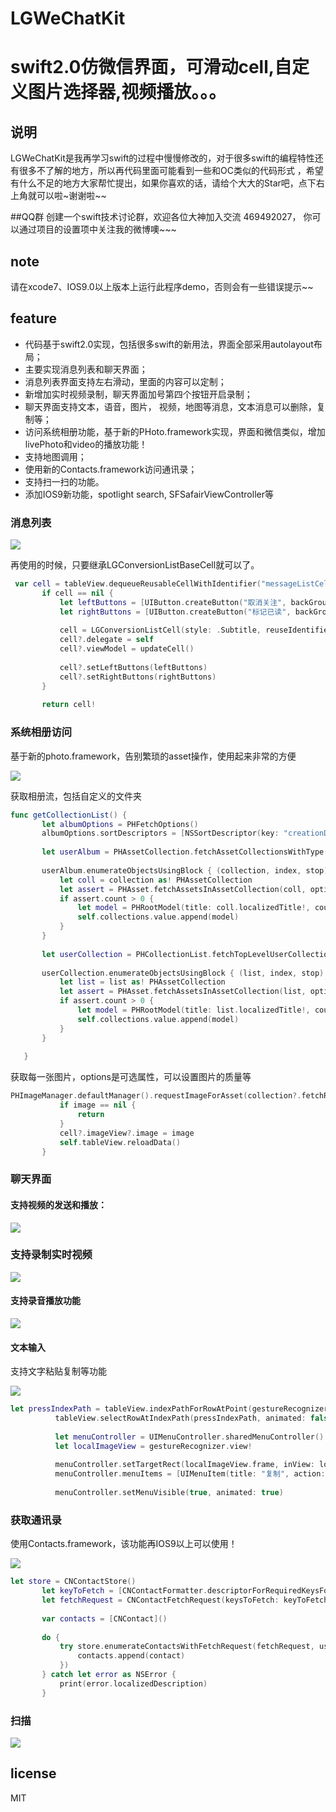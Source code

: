 # LGWeChatKit
swift2.0仿微信界面，可滑动cell,自定义图片选择器,视频播放。。。
==========================
## 说明
  LGWeChatKit是我再学习swift的过程中慢慢修改的，对于很多swift的编程特性还有很多不了解的地方，所以再代码里面可能看到一些和OC类似的代码形式
  ，希望有什么不足的地方大家帮忙提出，如果你喜欢的话，请给个大大的Star吧，点下右上角就可以啦~谢谢啦~~

##QQ群
创建一个swift技术讨论群，欢迎各位大神加入交流  469492027， 你可以通过项目的设置项中关注我的微博噢~~~

## note
 请在xcode7、IOS9.0以上版本上运行此程序demo，否则会有一些错误提示~~
 
## feature
* 代码基于swift2.0实现，包括很多swift的新用法，界面全部采用autolayout布局；
* 主要实现消息列表和聊天界面；
* 消息列表界面支持左右滑动，里面的内容可以定制；
* 新增加实时视频录制，聊天界面加号第四个按钮开启录制；
* 聊天界面支持文本，语音，图片， 视频，地图等消息，文本消息可以删除，复制等；
* 访问系统相册功能，基于新的PHoto.framework实现，界面和微信类似，增加livePhoto和video的播放功能！
* 支持地图调用；
* 使用新的Contacts.framework访问通讯录；
* 支持扫一扫的功能。
* 添加IOS9新功能，spotlight search, SFSafairViewController等
 
 ### 消息列表
 ![](https://github.com/jamy0801/LGWeChatKit/blob/master/gif/list.gif)
 
 再使用的时候，只要继承LGConversionListBaseCell就可以了。
 ```swift
  var cell = tableView.dequeueReusableCellWithIdentifier("messageListCell") as? LGConversionListCell
        if cell == nil {
            let leftButtons = [UIButton.createButton("取消关注", backGroundColor: UIColor.purpleColor())]
            let rightButtons = [UIButton.createButton("标记已读", backGroundColor: UIColor.grayColor()),UIButton.createButton("删除", backGroundColor: UIColor.redColor())]
            
            cell = LGConversionListCell(style: .Subtitle, reuseIdentifier: "messageListCell")
            cell?.delegate = self
            cell?.viewModel = updateCell()
            
            cell?.setLeftButtons(leftButtons)
            cell?.setRightButtons(rightButtons)
        }
        
        return cell!
 ```
 
 ### 系统相册访问
 基于新的photo.framework，告别繁琐的asset操作，使用起来非常的方便
 
 ![](https://github.com/jamy0801/LGWeChatKit/blob/master/gif/image.gif)
 
 获取相册流，包括自定义的文件夹
 ```swift
 func getCollectionList() {
        let albumOptions = PHFetchOptions()
        albumOptions.sortDescriptors = [NSSortDescriptor(key: "creationDate", ascending: true)]
        
        let userAlbum = PHAssetCollection.fetchAssetCollectionsWithType(.SmartAlbum, subtype: .AlbumRegular, options: nil)
        
        userAlbum.enumerateObjectsUsingBlock { (collection, index, stop) -> Void in
            let coll = collection as! PHAssetCollection
            let assert = PHAsset.fetchAssetsInAssetCollection(coll, options: nil)
            if assert.count > 0 {
                let model = PHRootModel(title: coll.localizedTitle!, count: assert.count, fetchResult: assert)
                self.collections.value.append(model)
            }
        }
        
        let userCollection = PHCollectionList.fetchTopLevelUserCollectionsWithOptions(nil)
        
        userCollection.enumerateObjectsUsingBlock { (list, index, stop) -> Void in
            let list = list as! PHAssetCollection
            let assert = PHAsset.fetchAssetsInAssetCollection(list, options: nil)
            if assert.count > 0 {
                let model = PHRootModel(title: list.localizedTitle!, count: assert.count, fetchResult: assert)
                self.collections.value.append(model)
            }
        }
        
    }
 ```
 获取每一张图片，options是可选属性，可以设置图片的质量等
 ```swift
 PHImageManager.defaultManager().requestImageForAsset(collection?.fetchResult.lastObject as! PHAsset, targetSize: CGSizeMake(50, 60), contentMode: .AspectFit, options: nil) { (image, _: [NSObject : AnyObject]?) -> Void in
            if image == nil {
                return
            }
            cell?.imageView?.image = image
            self.tableView.reloadData()
        }
 ```
 
 ### 聊天界面
 
 #### 支持视频的发送和播放：
 
  ![](https://github.com/jamy0801/LGWeChatKit/blob/master/gif/video.gif)


### 支持录制实时视频

  ![](https://github.com/jamy0801/LGWeChatKit/blob/master/gif/recordVideo.jpg)

 #### 支持录音播放功能
 
  ![](https://github.com/jamy0801/LGWeChatKit/blob/master/gif/voice.gif)
 
 #### 文本输入
 
 支持文字粘贴复制等功能
 
  ![](https://github.com/jamy0801/LGWeChatKit/blob/master/gif/paste.gif)
  
  ```swift
 let pressIndexPath = tableView.indexPathForRowAtPoint(gestureRecognizer.locationInView(tableView))!
            tableView.selectRowAtIndexPath(pressIndexPath, animated: false, scrollPosition: .None)
            
            let menuController = UIMenuController.sharedMenuController()
            let localImageView = gestureRecognizer.view!
            
            menuController.setTargetRect(localImageView.frame, inView: localImageView.superview!)
            menuController.menuItems = [UIMenuItem(title: "复制", action: "copyAction:"), UIMenuItem(title: "转发", action: "transtionAction:"), UIMenuItem(title: "删除", action: "deleteAction:"), UIMenuItem(title: "更多", action: "moreAciton:")]
           
            menuController.setMenuVisible(true, animated: true)
 ```
 ### 获取通讯录
 使用Contacts.framework，该功能再IOS9以上可以使用！
 
 ![](https://github.com/jamy0801/LGWeChatKit/blob/master/gif/friend.gif)
 
 ```swift
 let store = CNContactStore()
        let keyToFetch = [CNContactFormatter.descriptorForRequiredKeysForStyle(.FullName), CNContactImageDataKey, CNContactPhoneNumbersKey]
        let fetchRequest = CNContactFetchRequest(keysToFetch: keyToFetch)
        
        var contacts = [CNContact]()
        
        do {
            try store.enumerateContactsWithFetchRequest(fetchRequest, usingBlock: { (contact, stop) -> Void in
                contacts.append(contact)
            })
        } catch let error as NSError {
            print(error.localizedDescription)
        }
 ```
 
 ### 扫描
  ![](https://github.com/jamy0801/LGWeChatKit/blob/master/gif/scan.jpg)
  
  
  ## license
  MIT
 
